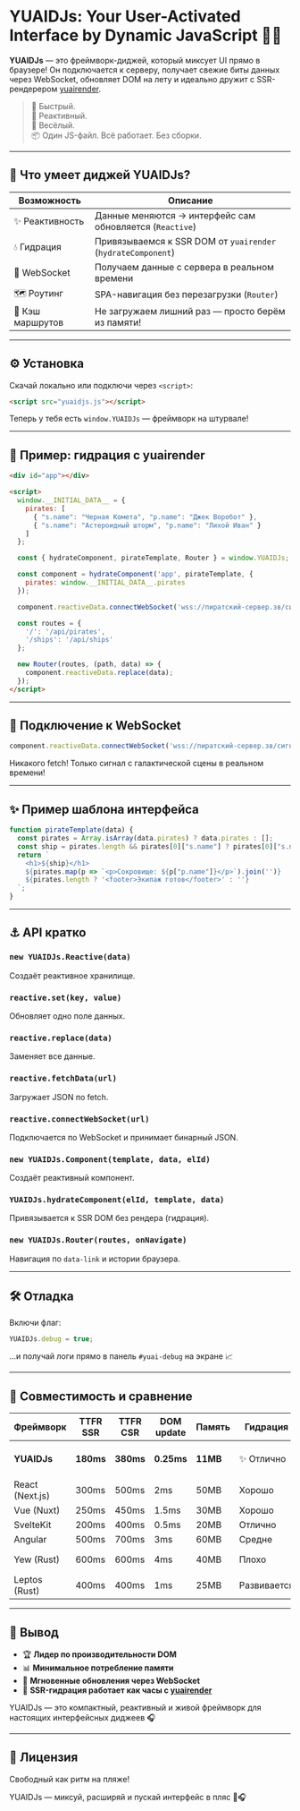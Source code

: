 # YUAIDJs: Your User-Activated Interface by Dynamic JavaScript 🚀✨
**YUAIDJs** — это фреймворк-диджей, который миксует UI прямо в браузере! Он подключается к серверу, получает свежие биты данных через WebSocket, обновляет DOM на лету и идеально дружит с SSR-рендерером [yuairender](https://github.com/cthvlab/yuairender).

> 🚀 Быстрый.  
> 🧠 Реактивный.  
> 🎉 Весёлый.  
> 📦 Один JS-файл. Всё работает. Без сборки.

---

## 🧰 Что умеет диджей YUAIDJs?

| Возможность              | Описание                                                                 |
|-------------------------|--------------------------------------------------------------------------|
| ✨ Реактивность         | Данные меняются → интерфейс сам обновляется (`Reactive`)         |
| 💧 Гидрация           | Привязываемся к SSR DOM от `yuairender` (`hydrateComponent`)           |
| 📶 WebSocket         | Получаем данные с сервера в реальном времени                          |
| 🗺️ Роутинг           | SPA-навигация без перезагрузки (`Router`)                             |
| 🔮 Кэш маршрутов     | Не загружаем лишний раз — просто берём из памяти!                    |

---

## ⚙️ Установка

Скачай локально или подключи через `<script>`:

```html
<script src="yuaidjs.js"></script>
```

Теперь у тебя есть `window.YUAIDJs` — фреймворк на штурвале!

---

## 🚀 Пример: гидрация с yuairender

```html
<div id="app"></div>

<script>
  window.__INITIAL_DATA__ = {
    pirates: [
      { "s.name": "Черная Комета", "p.name": "Джек Воробот" },
      { "s.name": "Астероидный шторм", "p.name": "Лихой Иван" }
    ]
  };

  const { hydrateComponent, pirateTemplate, Router } = window.YUAIDJs;

  const component = hydrateComponent('app', pirateTemplate, {
    pirates: window.__INITIAL_DATA__.pirates
  });

  component.reactiveData.connectWebSocket('wss://пиратский-сервер.зв/сигналы');

  const routes = {
    '/': '/api/pirates',
    '/ships': '/api/ships'
  };

  new Router(routes, (path, data) => {
    component.reactiveData.replace(data);
  });
</script>
```

---

## 🔌 Подключение к WebSocket

```js
component.reactiveData.connectWebSocket('wss://пиратский-сервер.зв/сигналы');
```

Никакого fetch! Только сигнал с галактической сцены в реальном времени!

---

## ✨ Пример шаблона интерфейса

```js
function pirateTemplate(data) {
  const pirates = Array.isArray(data.pirates) ? data.pirates : [];
  const ship = pirates.length && pirates[0]["s.name"] ? pirates[0]["s.name"] : "";
  return `
    <h1>${ship}</h1>
    ${pirates.map(p => `<p>Сокровище: ${p["p.name"]}</p>`).join('')}
    ${pirates.length ? '<footer>Экипаж готов</footer>' : ''}
  `;
}
```

---

## ⚓️ API кратко

### `new YUAIDJs.Reactive(data)`
Создаёт реактивное хранилище.

### `reactive.set(key, value)`
Обновляет одно поле данных.

### `reactive.replace(data)`
Заменяет все данные.

### `reactive.fetchData(url)`
Загружает JSON по fetch.

### `reactive.connectWebSocket(url)`
Подключается по WebSocket и принимает бинарный JSON.

### `new YUAIDJs.Component(template, data, elId)`
Создаёт реактивный компонент.

### `YUAIDJs.hydrateComponent(elId, template, data)`
Привязывается к SSR DOM без рендера (гидрация).

### `new YUAIDJs.Router(routes, onNavigate)`
Навигация по `data-link` и истории браузера.

---

## 🛠️ Отладка

Включи флаг:

```js
YUAIDJs.debug = true;
```

...и получай логи прямо в панель `#yuai-debug` на экране 📈

---

## 🧚️ Совместимость и сравнение

| Фреймворк        | TTFR SSR | TTFR CSR | DOM update | Память | Гидрация | SSR | CSR | WebSocket        |
|------------------|----------|----------|-------------|--------|----------|-----|-----|------------------|
| **YUAIDJs**      | **180ms**| **380ms**| **0.25ms**  | **11MB**| ✨ Отлично| ✨ Да | ✨ Да | ✨ Нативный binary |
| React (Next.js)  | 300ms    | 500ms    | 2ms         | 50MB   | Хорошо   | Да  | Да  | Через lib        |
| Vue (Nuxt)       | 250ms    | 450ms    | 1.5ms       | 30MB   | Хорошо   | Да  | Да  | Через lib        |
| SvelteKit        | 200ms    | 400ms    | 0.5ms       | 20MB   | Отлично  | Да  | Да  | Через lib        |
| Angular          | 500ms    | 700ms    | 3ms         | 60MB   | Средне   | Да  | Да  | Через lib        |
| Yew (Rust)       | 600ms    | 600ms    | 4ms         | 40MB   | Плохо    | Нет | Да  | Только вручную   |
| Leptos (Rust)    | 400ms    | 400ms    | 1ms         | 25MB   | Развивается | Да | Да | Да               |

---

## 📆 Вывод

- 🏆 **Лидер по производительности DOM**
- 📊 **Минимальное потребление памяти**
- 🔄 **Мгновенные обновления через WebSocket**
- 🌟 **SSR-гидрация работает как часы с [yuairender](https://github.com/cthvlab/yuairender)**

YUAIDJs — это компактный, реактивный и живой фреймворк для настоящих интерфейсных диджеев 🎧

---

## 🤝 Лицензия

Свободный как ритм на пляже!

YUAIDJs — миксуй, расширяй и пускай интерфейс в пляс 🌟🎧
